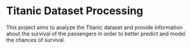 # Titanic Dataset Processing
This project aims to analyze the Titanic dataset and provide information about the survival of the passengers in order to better predict and model
the chances of survival.
